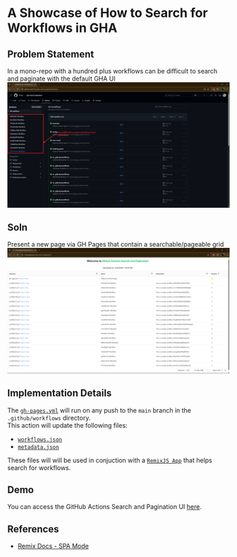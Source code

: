 # A Showcase of How to Search for Workflows in GHA

## Problem Statement
In a mono-repo with a hundred plus workflows can be difficult to search and paginate with the default GHA UI
![ghaWorkflowVeryDifficult.png](ghaWorkflowVeryDifficult.png)


## Soln
Present a new page via GH Pages that contain a searchable/pageable grid
![ghaSearchPaginationImproved.png](ghaSearchPaginationImproved.png)

## Implementation Details
The [`gh-pages.yml`](.github/workflows/gh-pages.yml) will run on any push to the `main` branch in the `.github/workflows` directory.  
This action will update the following files:
- [`workflows.json`](https://hchan.github.io/gha-search-pagination/workflows.json)
- [`metadata.json`](https://hchan.github.io/gha-search-pagination/metadata.json)

These files will will be used in conjuction with a [`RemixJS App`](remix-app/) that helps search for workflows.

## Demo
You can access the GitHub Actions Search and Pagination UI [here](https://hchan.github.io/gha-search-pagination/).

## References
* [Remix Docs - SPA Mode](https://remix.run/docs/en/main/guides/spa-mode)
